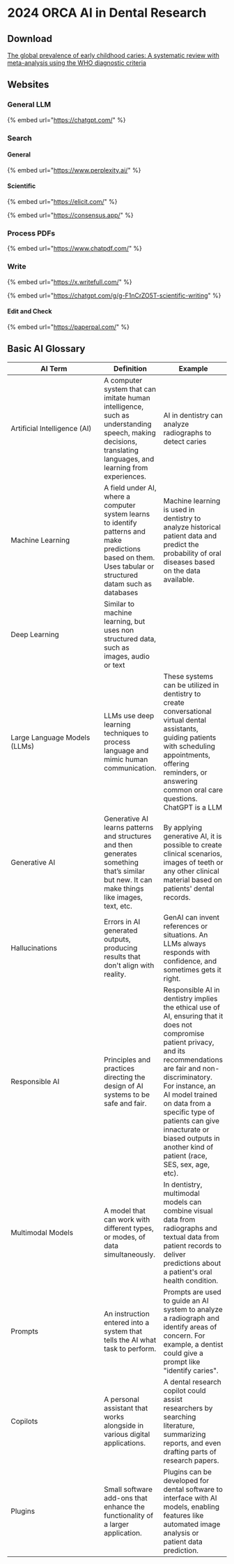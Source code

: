 # 2024 ORCA AI in Dental Research

## Download

[The global prevalence of early childhood caries: A systematic review with meta-analysis using the WHO diagnostic criteria](https://onlinelibrary.wiley.com/doi/epdf/10.1111/ipd.12783)

## Websites

### **General LLM**

{% embed url="https://chatgpt.com/" %}

### Search

#### **General**

{% embed url="https://www.perplexity.ai/" %}

#### **Scientific**

{% embed url="https://elicit.com/" %}

{% embed url="https://consensus.app/" %}

### Process PDFs

{% embed url="https://www.chatpdf.com/" %}

### Write

{% embed url="https://x.writefull.com/" %}

{% embed url="https://chatgpt.com/g/g-F1nCrZO5T-scientific-writing" %}

#### Edit and Check

{% embed url="https://paperpal.com/" %}

## Basic AI Glossary

<table><thead><tr><th width="198">AI Term</th><th>Definition</th><th>Example</th></tr></thead><tbody><tr><td>Artificial Intelligence (AI)</td><td>A computer system that can imitate human intelligence, such as understanding speech, making decisions, translating languages, and learning from experiences.</td><td>AI in dentistry can analyze radiographs to detect caries</td></tr><tr><td>Machine Learning</td><td>A field under AI, where a computer system learns to identify patterns and make predictions based on them. Uses tabular or structured datam such as databases</td><td>Machine learning is used in dentistry to analyze historical patient data and predict the probability of oral diseases based on the data available.</td></tr><tr><td>Deep Learning</td><td>Similar to machine learning, but uses non structured data, such as images, audio or text</td><td></td></tr><tr><td>Large Language Models (LLMs)</td><td>LLMs use deep learning techniques to process language and mimic human communication.</td><td>These systems can be utilized in dentistry to create conversational virtual dental assistants, guiding patients with scheduling appointments, offering reminders, or answering common oral care questions. ChatGPT is a LLM</td></tr><tr><td>Generative AI</td><td>Generative AI learns patterns and structures and then generates something that’s similar but new. It can make things like images, text, etc.</td><td>By applying generative AI, it is possible to create clinical scenarios, images of teeth or any other clinical material based on  patients' dental records.</td></tr><tr><td>Hallucinations</td><td>Errors in AI generated outputs, producing results that don't align with reality.</td><td>GenAI can invent references or situations. An LLMs always responds with confidence, and sometimes gets it right.</td></tr><tr><td>Responsible AI</td><td>Principles and practices directing the design of AI systems to be safe and fair.</td><td>Responsible AI in dentistry implies the ethical use of AI, ensuring that it does not compromise patient privacy, and its recommendations are fair and non-discriminatory. For instance, an AI model trained on data from a specific type of patients can give innacturate or biased outputs in another kind of patient (race, SES, sex, age, etc).</td></tr><tr><td>Multimodal Models</td><td>A model that can work with different types, or modes, of data simultaneously.</td><td>In dentistry, multimodal models can combine visual data from radiographs and textual data from patient records to deliver predictions about a patient's oral health condition.</td></tr><tr><td>Prompts</td><td>An instruction entered into a system that tells the AI what task to perform.</td><td>Prompts are used to guide an AI system to analyze a radiograph and identify areas of concern. For example, a dentist could give a prompt like "identify caries".</td></tr><tr><td>Copilots</td><td>A personal assistant that works alongside in various digital applications.</td><td>A dental research copilot could assist researchers by searching literature, summarizing reports, and even drafting parts of research papers.</td></tr><tr><td>Plugins</td><td>Small software add-ons that enhance the functionality of a larger application.</td><td>Plugins can be developed for dental software to interface with AI models, enabling features like automated image analysis or patient data prediction.</td></tr></tbody></table>
